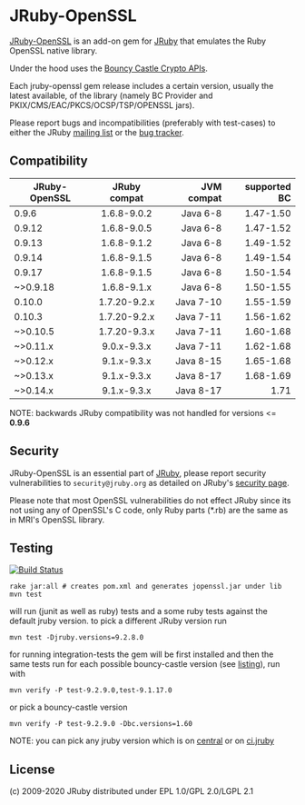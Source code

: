 # JRuby-OpenSSL

[JRuby-OpenSSL](https://github.com/jruby/jruby-openssl) is an add-on gem for
[JRuby](http://jruby.org) that emulates the Ruby OpenSSL native library.

Under the hood uses the [Bouncy Castle Crypto APIs](http://www.bouncycastle.org/).

Each jruby-openssl gem release includes a certain version, usually the latest available, 
of the library (namely BC Provider and PKIX/CMS/EAC/PKCS/OCSP/TSP/OPENSSL jars).

Please report bugs and incompatibilities (preferably with test-cases) to either
the JRuby [mailing list][1] or the [bug tracker][2].

## Compatibility


| JRuby-OpenSSL | JRuby compat  | JVM compat | supported BC |
| ------------- |:-------------:| ----------:| ------------:|
|         0.9.6 |   1.6.8-9.0.2 |  Java 6-8  |    1.47-1.50 |
|        0.9.12 |   1.6.8-9.0.5 |  Java 6-8  |    1.47-1.52 |
|        0.9.13 |   1.6.8-9.1.2 |  Java 6-8  |    1.49-1.52 |
|        0.9.14 |   1.6.8-9.1.5 |  Java 6-8  |    1.49-1.54 |
|        0.9.17 |   1.6.8-9.1.5 |  Java 6-8  |    1.50-1.54 |
|      ~>0.9.18 |   1.6.8-9.1.x |  Java 6-8  |    1.50-1.55 |
|        0.10.0 |  1.7.20-9.2.x |  Java 7-10 |    1.55-1.59 |
|        0.10.3 |  1.7.20-9.2.x |  Java 7-11 |    1.56-1.62 |
|      ~>0.10.5 |  1.7.20-9.3.x |  Java 7-11 |    1.60-1.68 |
|      ~>0.11.x |   9.0.x-9.3.x |  Java 7-11 |    1.62-1.68 |
|      ~>0.12.x |   9.1.x-9.3.x |  Java 8-15 |    1.65-1.68 |
|      ~>0.13.x |   9.1.x-9.3.x |  Java 8-17 |    1.68-1.69 |
|      ~>0.14.x |   9.1.x-9.3.x |  Java 8-17 |         1.71 |

NOTE: backwards JRuby compatibility was not handled for versions <= **0.9.6** 

## Security

JRuby-OpenSSL is an essential part of [JRuby](http://jruby.org), please report security 
vulnerabilities to `security@jruby.org` as detailed on JRuby's [security page](http://jruby.org/security).
 
Please note that most OpenSSL vulnerabilities do not effect JRuby since its not using 
any of OpenSSL's C code, only Ruby parts (*.rb) are the same as in MRI's OpenSSL library. 

## Testing

[![Build Status][0]](http://travis-ci.org/jruby/jruby-openssl)

    rake jar:all # creates pom.xml and generates jopenssl.jar under lib
    mvn test

will run (junit as well as ruby) tests and a some ruby tests against the default
jruby version. to pick a different JRuby version run

    mvn test -Djruby.versions=9.2.8.0

for running integration-tests the gem will be first installed and then the same
tests run for each possible bouncy-castle version (see [listing][3]), run with

    mvn verify -P test-9.2.9.0,test-9.1.17.0

or pick a bouncy-castle version

    mvn verify -P test-9.2.9.0 -Dbc.versions=1.60

NOTE: you can pick any jruby version which is on [central][4] or on [ci.jruby][5]

## License

(c) 2009-2020 JRuby distributed under EPL 1.0/GPL 2.0/LGPL 2.1

[0]: https://secure.travis-ci.org/jruby/jruby-openssl.svg
[1]: http://xircles.codehaus.org/projects/jruby/lists
[2]: https://github.com/jruby/jruby/issues
[3]: https://github.com/jruby/jruby-openssl/tree/master/integration
[4]: http://central.maven.org/maven2/org/jruby/
[5]: http://ci.jruby.org/snapshots/maven/org.jruby/
